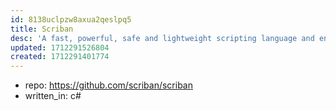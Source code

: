 ```yaml
---
id: 8138uclpzw8axua2qeslpq5
title: Scriban
desc: 'A fast, powerful, safe and lightweight scripting language and engine for .NET '
updated: 1712291526804
created: 1712291401774
---
```


- repo: https://github.com/scriban/scriban
- written_in: c#
